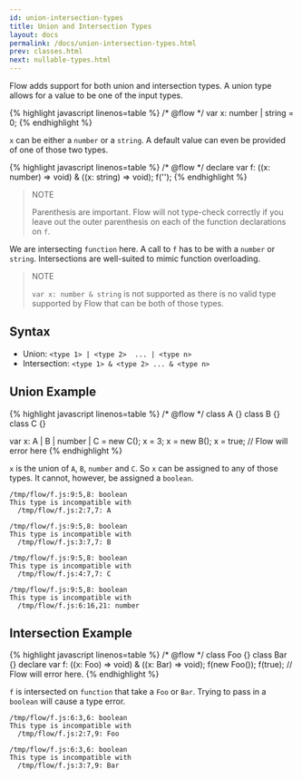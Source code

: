 ```yaml
---
id: union-intersection-types
title: Union and Intersection Types
layout: docs
permalink: /docs/union-intersection-types.html
prev: classes.html
next: nullable-types.html
---
```


Flow adds support for both union and intersection types. A union type allows 
for a value to be one of the input types.

{% highlight javascript linenos=table %}
/* @flow */
var x: number | string = 0;
{% endhighlight %}

`x` can be either a `number` or a `string`. A default value can even be 
provided of one of those two types.

{% highlight javascript linenos=table %}
/* @flow */
declare var f: ((x: number) => void) & ((x: string) => void);
f('');
{% endhighlight %}

> NOTE
> 
> Parenthesis are important. Flow will not type-check correctly if you leave 
> out the outer parenthesis on each of the function declarations on `f`.


We are intersecting `function` here. A call to `f` has to be with a `number` 
or `string`. Intersections are well-suited to mimic function overloading.

> NOTE
> 
> `var x: number & string` is not supported as there is no valid type 
> supported by Flow that can be both of those types.


## Syntax

- Union: `<type 1> | <type 2>  ... | <type n>`
- Intersection: `<type 1> & <type 2> ... & <type n>`

## Union Example

{% highlight javascript linenos=table %}
/* @flow */
class A {}
class B {}
class C {}

var x: A | B | number | C = new C();
x = 3;
x = new B();
x = true; // Flow will error here
{% endhighlight %}

`x` is the union of `A`, `B`, `number` and `C`. So `x` can be assigned to any 
of those types. It cannot, however, be assigned a `boolean`.

```bbcode
/tmp/flow/f.js:9:5,8: boolean
This type is incompatible with
  /tmp/flow/f.js:2:7,7: A

/tmp/flow/f.js:9:5,8: boolean
This type is incompatible with
  /tmp/flow/f.js:3:7,7: B

/tmp/flow/f.js:9:5,8: boolean
This type is incompatible with
  /tmp/flow/f.js:4:7,7: C

/tmp/flow/f.js:9:5,8: boolean
This type is incompatible with
  /tmp/flow/f.js:6:16,21: number
```

## Intersection Example

{% highlight javascript linenos=table %}
/* @flow */
class Foo {}
class Bar {}
declare var f: ((x: Foo) => void) & ((x: Bar) => void);
f(new Foo());
f(true); // Flow will error here.
{% endhighlight %}

`f` is intersected on `function` that take a `Foo` or `Bar`. Trying to pass in 
a `boolean` will cause a type error.

```bbcode
/tmp/flow/f.js:6:3,6: boolean
This type is incompatible with
  /tmp/flow/f.js:2:7,9: Foo

/tmp/flow/f.js:6:3,6: boolean
This type is incompatible with
  /tmp/flow/f.js:3:7,9: Bar
```
